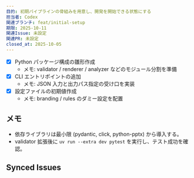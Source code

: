 ```yaml
---
目的: 初期パイプラインの骨組みを用意し、開発を開始できる状態にする
担当者: Codex
関連ブランチ: feat/initial-setup
期限: 2025-10-11
関連Issue: 未設定
関連PR: 未設定
closed_at: 2025-10-05
---
```


- [x] Python パッケージ構成の雛形作成
  - メモ: validator / renderer / analyzer などのモジュール分割を準備
- [x] CLI エントリポイントの追加
  - メモ: JSON 入力と出力パス指定の受け口を実装
- [x] 設定ファイルの初期値作成
  - メモ: branding / rules のダミー設定を配置

## メモ
- 依存ライブラリは最小限 (pydantic, click, python-pptx) から導入する。
- validator 拡張後に `uv run --extra dev pytest` を実行し、テスト成功を確認。

<!-- BEGIN: issues-sync -->
## Synced Issues
<!-- END: issues-sync -->
